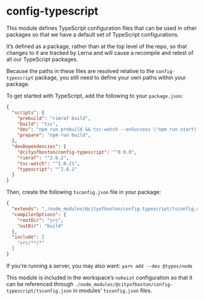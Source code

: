 # config-typescript

This module defines TypeScript configuration files that can be used in other
packages so that we have a default set of TypeScript configurations.

It’s defined as a package, rather than at the top level of the repo, so that
changes to it are tracked by Lerna and will cause a recompile and retest of all
our TypeScript packages.

Because the paths in these files are resolved relative to the
`config-typescript` package, you still need to define your own paths within your
package.

To get started with TypeScript, add the following to your `package.json`:

```json
{
  "scripts": {
    "prebuild": "rimraf build",
    "build": "tsc",
    "dev": "npm run prebuild && tsc-watch --onSuccess \"npm run start\"",
    "prepare": "npm run build",
  },
  "devDependencies": {
    "@cityofboston/config-typescript": "^0.0.0",
    "rimraf": "^2.6.2",
    "tsc-watch": "^1.0.21",
    "typescript": "^2.8.1"
  }
}
```

Then, create the following `tsconfig.json` file in your package:

```json
{
  "extends": "./node_modules/@cityofboston/config-typescript/tsconfig.default.json",
  "compilerOptions": {
    "rootDir": "src",
    "outDir": "build"
  },
  "include": [
    "src/**/*"
  ]
}
```

If you’re running a server, you may also want: `yarn add --dev @types/node`

This module is included in the workspace’s `nohoist` configuration so that it
can be referenced through
`./node_modules/@cityofboston/config-typescript/tsconfig.json` in modules’
`tsconfig.json` files.

